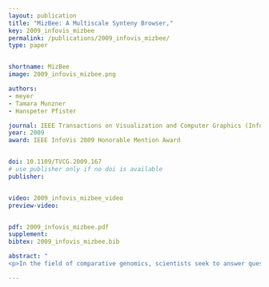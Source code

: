 ```yaml
---
layout: publication
title: "MizBee: A Multiscale Synteny Browser,"
key: 2009_infovis_mizbee
permalink: /publications/2009_infovis_mizbee/
type: paper


shortname: MizBee
image: 2009_infovis_mizbee.png

authors:
- meyer
- Tamara Munzner
- Hanspeter Pfister

journal: IEEE Transactions on Visualization and Computer Graphics (InfoVis '2009), 15(6), pp. 897
year: 2009
award: IEEE InfoVis 2009 Honorable Mention Award


doi: 10.1109/TVCG.2009.167
# use publisher only if no doi is available
publisher: 


video: 2009_infovis_mizbee_video
preview-video:


pdf: 2009_infovis_mizbee.pdf
supplement:
bibtex: 2009_infovis_mizbee.bib

abstract: "
<p>In the field of comparative genomics, scientists seek to answer questions about evolution and genomic function by comparing the genomes of species to find regions of shared sequences. Conserved syntenic blocks are an important biological data abstraction for indicating regions of shared sequences. The goal of this work is to show multiple types of relationships at multiple scales in a way that is visually comprehensible in accordance with known perceptual principles. We present a task analysis for this domain where the fundamental questions asked by biologists can be understood by a characterization of relationships into the four types of proximity/location, size, orientation, and similarity/strength, and the four scales of genome, chromosome, block, and genomic feature. We also propose a new taxonomy of the design space for visually encoding conservation data. We present MizBee, a multiscale synteny browser with the unique property of providing interactive side-by-side views of the data across the range of scales supporting exploration of all of these relationship types. We conclude with case studies from two biologists who used MizBee to augment their previous automatic analysis work flow, providing anecdotal evidence about the efficacy oft he system for the visualization of syntenic data, the analysis of conservation relationships, and the communication of scientific insights.</p>"

---
```


